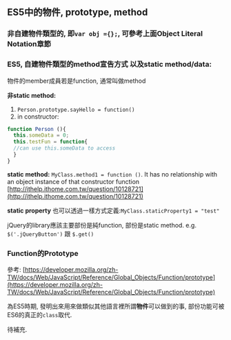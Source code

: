 ## ES5中的物件, prototype, method

### 非自建物件類型的, 即`var obj ={};`, 可參考上面Object Literal Notation章節

### ES5, 自建物件類型的method宣告方式 以及static method/data:

物件的member成員若是function, 通常叫做method

**非static method:**
1. `Person.prototype.sayHello = function()` 
2. in constructor:  
~~~ javascript 
function Person (){  
  this.someData = 0;  
  this.testFun = function{  
  //can use this.someData to access
  } 
} 
~~~ 
**static method:** 
`MyClass.method1 = function ()`. It has no relationship with an object instance of that constructor function [http://ithelp.ithome.com.tw/question/10128721](http://ithelp.ithome.com.tw/question/10128721)

**static property** 也可以透過一樣方式定義:`MyClass.staticProperty1 = "test"`

jQuery的library應該主要部份是純function, 部份是static method. e.g. `$('.jQueryButton')` 跟 `$.get()`

### Function的Prototype

參考: [https://developer.mozilla.org/zh-TW/docs/Web/JavaScript/Reference/Global_Objects/Function/prototype](https://developer.mozilla.org/zh-TW/docs/Web/JavaScript/Reference/Global_Objects/Function/prototype)

為ES5時期, 發明出來用來做類似其他語言裡所謂**物件**可以做到的事, 部份功能可被 ES6的真正的`class`取代.

待補充.
